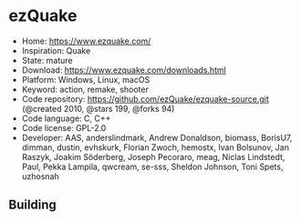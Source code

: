 # ezQuake

- Home: https://www.ezquake.com/
- Inspiration: Quake
- State: mature
- Download: https://www.ezquake.com/downloads.html
- Platform: Windows, Linux, macOS
- Keyword: action, remake, shooter
- Code repository: https://github.com/ezQuake/ezquake-source.git (@created 2010, @stars 199, @forks 94)
- Code language: C, C++
- Code license: GPL-2.0
- Developer: AAS, anderslindmark, Andrew Donaldson, biomass, BorisU7, dimman, dustin, evhskurk, Florian Zwoch, hemostx, Ivan Bolsunov, Jan Raszyk, Joakim Söderberg, Joseph Pecoraro, meag, Niclas Lindstedt, Paul, Pekka Lampila, qwcream, se-sss, Sheldon Johnson, Toni Spets, uzhosnah

## Building
